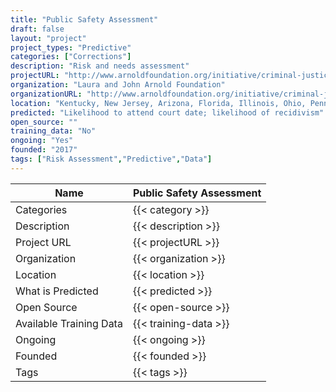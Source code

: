 ```yaml
---
title: "Public Safety Assessment"
draft: false
layout: "project"
project_types: "Predictive"
categories: ["Corrections"]
description: "Risk and needs assessment"
projectURL: "http://www.arnoldfoundation.org/initiative/criminal-justice/crime-prevention/public-safety-assessment/"
organization: "Laura and John Arnold Foundation"
organizationURL: "http://www.arnoldfoundation.org/initiative/criminal-justice/pretrial-justice/"
location: "Kentucky, New Jersey, Arizona, Florida, Illinois, Ohio, Pennsylvania, Washington, Wisconsin, California, North Carolina"
predicted: "Likelihood to attend court date; likelihood of recidivism"
open_source: ""
training_data: "No"
ongoing: "Yes"
founded: "2017"
tags: ["Risk Assessment","Predictive","Data"]
---
```



Name                    |  Public Safety Assessment    
------------------------|----
Categories              | {{< category >}} 
Description             | {{< description >}} 
Project URL             | {{< projectURL >}} 
Organization            | {{< organization >}} 
Location                | {{< location >}} 
What is Predicted       | {{< predicted >}} 
Open Source             | {{< open-source >}} 
Available Training Data | {{< training-data >}}
Ongoing                 | {{< ongoing >}} 
Founded                 | {{< founded >}} 
Tags                    | {{< tags >}} 
